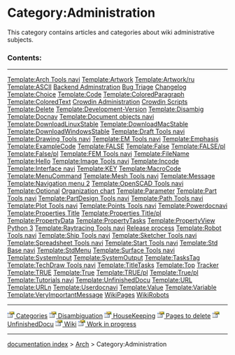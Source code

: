 # Category:Administration
This category contains articles and categories about wiki administrative subjects.

### Contents:

  ------------------------------------------------------------------------------- ----------------------------------------------------------------------------- -----------------------------------------------------------------------------
  [Template:Arch Tools navi](Template_Arch_Tools_navi.md)                 [Template:Artwork](Template_Artwork.md)                               [Template:Artwork/ru](Template:Artwork/ru.md)
  [Template:ASCII](Template_ASCII.md)                                     [Backend Adminstration](Backend_Adminstration.md)                     [Bug Triage](Bug_Triage.md)
  [Changelog](Changelog.md)                                               [Template:Choice](Template_Choice.md)                                 [Template:Code](Template_Code.md)
  [Template:ColoredParagraph](Template_ColoredParagraph.md)               [Template:ColoredText](Template_ColoredText.md)                       [Crowdin Administration](Crowdin_Administration.md)
  [Crowdin Scripts](Crowdin_Scripts.md)                                   [Template:Delete](Template_Delete.md)                                 [Template:Development-Version](Template:Development-Version.md)
  [Template:Disambig](Template_Disambig.md)                               [Template:Docnav](Template_Docnav.md)                                 [Template:Document objects navi](Template_Document_objects_navi.md)
  [Template:DownloadLinuxStable](Template_DownloadLinuxStable.md)         [Template:DownloadMacStable](Template_DownloadMacStable.md)           [Template:DownloadWindowsStable](Template_DownloadWindowsStable.md)
  [Template:Draft Tools navi](Template_Draft_Tools_navi.md)               [Template:Drawing Tools navi](Template_Drawing_Tools_navi.md)         [Template:EM Tools navi](Template_EM_Tools_navi.md)
  [Template:Emphasis](Template_Emphasis.md)                               [Template:ExampleCode](Template_ExampleCode.md)                       [Template:FALSE](Template_FALSE.md)
  [Template:False](Template_False.md)                                     [Template:FALSE/pl](Template:FALSE/pl.md)                             [Template:False/pl](Template:False/pl.md)
  [Template:FEM Tools navi](Template_FEM_Tools_navi.md)                   [Template:FileName](Template_FileName.md)                             [Template:Hello](Template_Hello.md)
  [Template:Image Tools navi](Template_Image_Tools_navi.md)               [Template:Incode](Template_Incode.md)                                 [Template:Interface navi](Template_Interface_navi.md)
  [Template:KEY](Template_KEY.md)                                         [Template:MacroCode](Template_MacroCode.md)                           [Template:MenuCommand](Template_MenuCommand.md)
  [Template:Mesh Tools navi](Template_Mesh_Tools_navi.md)                 [Template:Message](Template_Message.md)                               [Template:Navigation menu 2](Template_Navigation_menu_2.md)
  [Template:OpenSCAD Tools navi](Template_OpenSCAD_Tools_navi.md)         [Template:Optional](Template_Optional.md)                             [Organization chart](Organization_chart.md)
  [Template:Parameter](Template_Parameter.md)                             [Template:Part Tools navi](Template_Part_Tools_navi.md)               [Template:PartDesign Tools navi](Template_PartDesign_Tools_navi.md)
  [Template:Path Tools navi](Template_Path_Tools_navi.md)                 [Template:Plot Tools navi](Template_Plot_Tools_navi.md)               [Template:Points Tools navi](Template_Points_Tools_navi.md)
  [Template:Powerdocnavi](Template_Powerdocnavi.md)                       [Template:Properties Title](Template_Properties_Title.md)             [Template:Properties Title/pl](Template:Properties_Title/pl.md)
  [Template:PropertyData](Template_PropertyData.md)                       [Template:PropertyTasks](Template_PropertyTasks.md)                   [Template:PropertyView](Template_PropertyView.md)
  [Python 3](Python_3.md)                                                 [Template:Raytracing Tools navi](Template_Raytracing_Tools_navi.md)   [Release process](Release_process.md)
  [Template:Robot Tools navi](Template_Robot_Tools_navi.md)               [Template:Ship Tools navi](Template_Ship_Tools_navi.md)               [Template:Sketcher Tools navi](Template_Sketcher_Tools_navi.md)
  [Template:Spreadsheet Tools navi](Template_Spreadsheet_Tools_navi.md)   [Template:Start Tools navi](Template_Start_Tools_navi.md)             [Template:Std Base navi](Template_Std_Base_navi.md)
  [Template:StdMenu](Template_StdMenu.md)                                 [Template:Surface Tools navi](Template_Surface_Tools_navi.md)         [Template:SystemInput](Template_SystemInput.md)
  [Template:SystemOutput](Template_SystemOutput.md)                       [Template:TasksTag](Template_TasksTag.md)                             [Template:TechDraw Tools navi](Template_TechDraw_Tools_navi.md)
  [Template:TitleTasks](Template_TitleTasks.md)                           [Template:Top](Template_Top.md)                                       [Tracker](Tracker.md)
  [Template:TRUE](Template_TRUE.md)                                       [Template:True](Template_True.md)                                     [Template:TRUE/pl](Template:TRUE/pl.md)
  [Template:True/pl](Template:True/pl.md)                                 [Template:Tutorials navi](Template_Tutorials_navi.md)                 [Template:UnfinishedDocu](Template_UnfinishedDocu.md)
  [Template:URL](Template_URL.md)                                         [Template:URLn](Template_URLn.md)                                     [Template:Userdocnavi](Template_Userdocnavi.md)
  [Template:Value](Template_Value.md)                                     [Template:Variable](Template_Variable.md)                             [Template:VeryImportantMessage](Template_VeryImportantMessage.md)
  [WikiPages](WikiPages.md)                                               [WikiRobots](WikiRobots.md)                                           
                                                                                                                                                                
                                                                                                                                                                
  ------------------------------------------------------------------------------- ----------------------------------------------------------------------------- -----------------------------------------------------------------------------

[<img src="images/Property.png" style="width:16px"> Categories](Category_Categories.md) [<img src="images/Property.png" style="width:16px"> Disambiguation](Category_Disambiguation.md) [<img src="images/Property.png" style="width:16px"> HouseKeeping](Category_HouseKeeping.md) [<img src="images/Property.png" style="width:16px"> Pages to delete](Category_Pages_to_delete.md) [<img src="images/Property.png" style="width:16px"> UnfinishedDocu](Category_UnfinishedDocu.md) [<img src="images/Property.png" style="width:16px"> Wiki](Category_Wiki.md) [<img src="images/Property.png" style="width:16px"> Work in progress](Category_Work_in_progress.md)

---
[documentation index](../README.md) > [Arch](Category_Arch.md) > Category:Administration
